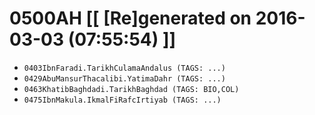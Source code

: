 # 0500AH [[ [Re]generated on 2016-03-03 (07:55:54) ]]

* `0403IbnFaradi.TarikhCulamaAndalus (TAGS: ...)`
* `0429AbuMansurThacalibi.YatimaDahr (TAGS: ...)`
* `0463KhatibBaghdadi.TarikhBaghdad (TAGS: BIO,COL)`
* `0475IbnMakula.IkmalFiRafcIrtiyab (TAGS: ...)`
